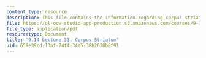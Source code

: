 ```yaml
---
content_type: resource
description: This file contains the information regarding corpus striatum.
file: https://ol-ocw-studio-app-production.s3.amazonaws.com/courses/9-14-brain-structure-and-its-origins-spring-2014/659e39cd13af74f434a538b2628b8f91_MIT9_14S14_Lecture33.pdf
file_type: application/pdf
resourcetype: Document
title: '9.14 Lecture 33: Corpus Striatum'
uid: 659e39cd-13af-74f4-34a5-38b2628b8f91
---
```


